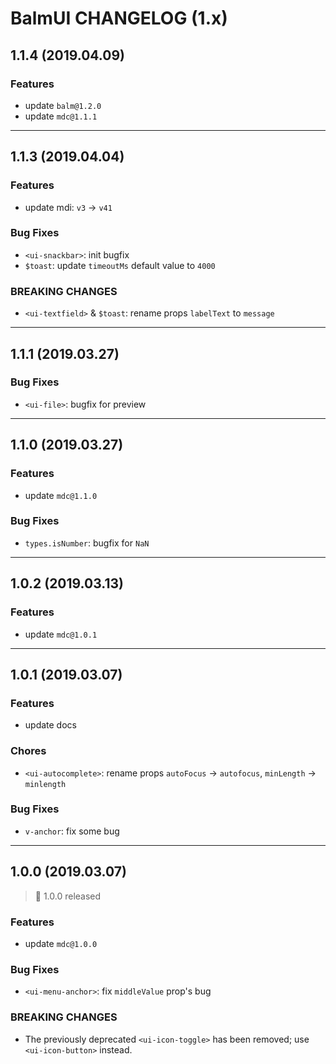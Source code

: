 # BalmUI CHANGELOG (1.x)

## 1.1.4 (2019.04.09)

### Features

- update `balm@1.2.0`
- update `mdc@1.1.1`

---

## 1.1.3 (2019.04.04)

### Features

- update mdi: `v3` -> `v41`

### Bug Fixes

- `<ui-snackbar>`: init bugfix
- `$toast`: update `timeoutMs` default value to `4000`

### BREAKING CHANGES

- `<ui-textfield>` & `$toast`: rename props `labelText` to `message`

---

## 1.1.1 (2019.03.27)

### Bug Fixes

- `<ui-file>`: bugfix for preview

---

## 1.1.0 (2019.03.27)

### Features

- update `mdc@1.1.0`

### Bug Fixes

- `types.isNumber`: bugfix for `NaN`

---

## 1.0.2 (2019.03.13)

### Features

- update `mdc@1.0.1`

---

## 1.0.1 (2019.03.07)

### Features

- update docs

### Chores

- `<ui-autocomplete>`: rename props `autoFocus` -> `autofocus`, `minLength` -> `minlength`

### Bug Fixes

- `v-anchor`: fix some bug

---

## 1.0.0 (2019.03.07)

> :tada: 1.0.0 released

### Features

- update `mdc@1.0.0`

### Bug Fixes

- `<ui-menu-anchor>`: fix `middleValue` prop's bug

### BREAKING CHANGES

- The previously deprecated `<ui-icon-toggle>` has been removed; use `<ui-icon-button>` instead.
